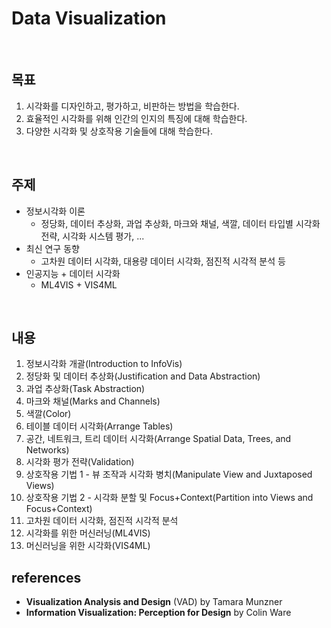 # Data Visualization

<br>

## 목표

1. 시각화를 디자인하고, 평가하고, 비판하는 방법을 학습한다.
2. 효율적인 시각화를 위해 인간의 인지의 특징에 대해 학습한다.
3. 다양한 시각화 및 상호작용 기술들에 대해 학습한다.

<br>

## 주제

- 정보시각화 이론
  - 정당화, 데이터 추상화, 과업 추상화, 마크와 채널, 색깔, 데이터 타입별 시각화 전략, 시각화 시스템 평가, ...
- 최신 연구 동향
  - 고차원 데이터 시각화, 대용량 데이터 시각화, 점진적 시각적 분석 등
- 인공지능 + 데이터 시각화
  - ML4VIS + VIS4ML

<br>

## 내용

1.  정보시각화 개괄(Introduction to InfoVis)
2.  정당화 및 데이터 추상화(Justification and Data Abstraction)
3.  과업 추상화(Task Abstraction)
4.  마크와 채널(Marks and Channels)
5.  색깔(Color)
6.  테이블 데이터 시각화(Arrange Tables)
7.  공간, 네트워크, 트리 데이터 시각화(Arrange Spatial Data, Trees, and Networks)
8.  시각화 평가 전략(Validation)
9.  상호작용 기법 1 - 뷰 조작과 시각화 병치(Manipulate View and Juxtaposed Views)
10. 상호작용 기법 2 - 시각화 분할 및 Focus+Context(Partition into Views and Focus+Context)
11. 고차원 데이터 시각화, 점진적 시각적 분석
12. 시각화를 위한 머신러닝(ML4VIS)
13. 머신러닝을 위한 시각화(VIS4ML)

## references

- **Visualization Analysis and Design** (VAD) by Tamara Munzner
- **Information Visualization: Perception for Design** by Colin Ware
